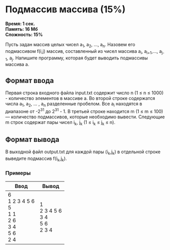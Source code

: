 <h1 class="title">Подмассив массива (15%)</h1>
<p><b>Время: 1 сек.<br>Память: 16 Мб<br>Сложность: 15%</b></p>
<p>Пусть задан массив целых чисел а<sub>1</sub>, а<sub>2</sub>, ..., а<sub>n</sub>. Назовем его подмассивом f(i,j) массив, составленный из чисел массива а<sub>i</sub>, a<sub>i+1</sub>,..., a<sub>j-1</sub>, a<sub>j</sub>. Напишите программу, которая будет выводить подмассивы массива a.</p>
<h2>Формат ввода</h2>
<p>Первая строка входного файла input.txt содержит число n (1 ≤ n ≤ 1000) - количество элементов в массиве а. Во второй строке содержатся числа a<sub>1</sub>, a<sub>2</sub>, … , а<sub>n</sub> разделенные пробелом. Все а<sub>i</sub> находятся в диапазоне от -2<sup>31</sup> до 2<sup>31</sup> - 1. В третьей строке находится m (1 ≤ m ≤ 100) — количество подмассивов, которые необходимо вывести. Следующие m строк содержат пары чисел i<sub>k</sub>, j<sub>k</sub> (1 ≤ i<sub>k</sub> ≤ j<sub>k</sub> ≤ n).</p>
<h2>Формат вывода</h2>
<p>В выходной файл output.txt для каждой пары (i<sub>k</sub>,j<sub>k</sub>) в отдельной строке выведите подмассив f(i<sub>k</sub>,j<sub>k</sub>).</p>
<h3>Примеры</h3>
<table class="sample-tests">
  <thead>
     <tr>
        <th>Ввод</th>
        <th>Вывод</th>
     </tr>
  </thead>
  <tbody>
     <tr>
        <td>6<br>
            1 2 3 4 5 6<br>
            5<br>
            1 1<br>
            2 6<br>
            3 4<br>
            5 6<br>
            2 4</td>
        <td>1<br>
            2 3 4 5 6<br>
            3 4<br>
            5 6<br>
            2 3 4</td>
     </tr>
  </tbody>
</table>
